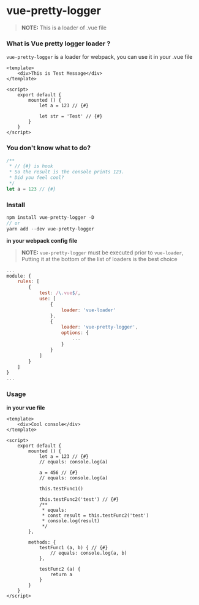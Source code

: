 # vue-pretty-logger

> **NOTE:** This is a loader of .vue file

### What is Vue pretty logger loader ?
`vue-pretty-logger` is a loader for webpack, you can use it  in your .vue file

``` vue
<template>
    <div>This is Test Message</div>
</template>

<script>
    export default {
        mounted () {
            let a = 123 // {#}

            let str = 'Test' // {#}
        }
    }
</script>
```

### You don't know what to do?

``` javascript
/**
 * // {#} is hook
 * So the result is the console prints 123.
 * Did you feel cool?
 */
let a = 123 // {#}
```

### Install

``` javascript
npm install vue-pretty-logger -D
// or
yarn add --dev vue-pretty-logger
```
 **in your webpack config file** 
> **NOTE:** `vue-pretty-logger` must be executed prior to `vue-loader`, Putting it at the bottom of the list of loaders is the best choice
``` javascript
...
module: {
    rules: [
        {
            test: /\.vue$/,
            use: [
                {
                    loader: 'vue-loader'
                },
                {
                    loader: 'vue-pretty-logger',
                    options: {
                        ...
                    }
                }
            ]
        }
    ]
}
...
```

### Usage

**in your vue file**
``` vue
<template>
    <div>Cool console</div>
</template>

<script>
    export default {
        mounted () {
            let a = 123 // {#}
            // equals: console.log(a)

            a = 456 // {#}
            // equals: console.log(a)
            
            this.testFunc1()

            this.testFunc2('test') // {#}
            /**
             * equals:
             * const result = this.testFunc2('test')
             * console.log(result)
             */
        },

        methods: {
            testFunc1 (a, b) { // {#}
                // equals: console.log(a, b)
            },

            testFunc2 (a) {
                return a
            }
        }
    }
</script>
```

